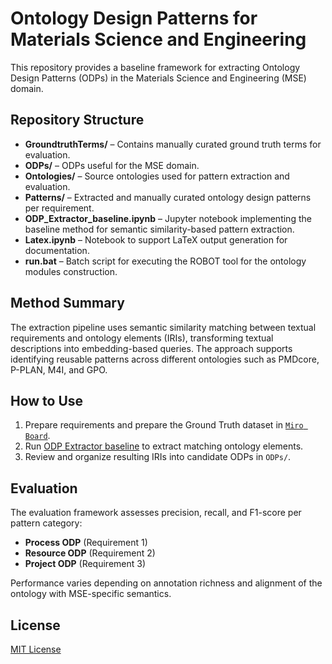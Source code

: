 # Ontology Design Patterns for Materials Science and Engineering

This repository provides a baseline framework for extracting Ontology Design Patterns (ODPs) in the Materials Science and Engineering (MSE) domain.

## Repository Structure

- **GroundtruthTerms/** – Contains manually curated ground truth terms for evaluation.
- **ODPs/** – ODPs useful for the MSE domain.
- **Ontologies/** – Source ontologies used for pattern extraction and evaluation.
- **Patterns/** – Extracted and manually curated ontology design patterns per requirement.
- **ODP_Extractor_baseline.ipynb** – Jupyter notebook implementing the baseline method for semantic similarity-based pattern extraction.
- **Latex.ipynb** – Notebook to support LaTeX output generation for documentation.
- **run.bat** – Batch script for executing the ROBOT tool for the ontology modules construction.

## Method Summary

The extraction pipeline uses semantic similarity matching between textual requirements and ontology elements (IRIs), transforming textual descriptions into embedding-based queries. The approach supports identifying reusable patterns across different ontologies such as PMDcore, P-PLAN, M4I, and GPO.

## How to Use

1. Prepare requirements and prepare the Ground Truth dataset in [`Miro Board`](https://miro.com/app/board/uXjVNsagu1I=/?share_link_id=85458131985).
2. Run [ODP Extractor baseline](ODP_Extractor_baseline.ipynb) to extract matching ontology elements.
3. Review and organize resulting IRIs into candidate ODPs in `ODPs/`.

## Evaluation

The evaluation framework assesses precision, recall, and F1-score per pattern category:
- **Process ODP** (Requirement 1)
- **Resource ODP** (Requirement 2)
- **Project ODP** (Requirement 3)

Performance varies depending on annotation richness and alignment of the ontology with MSE-specific semantics.

## License

[MIT License](License)

